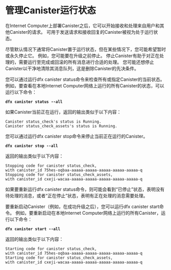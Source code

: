 # 管理Canister运行状态

在Internet Computer上部署Canister之后，它可以开始接收和处理来自用户和其他Canister的请求。 可用于发送请求和接收回复的Canister被视为处于运行状态。

尽管默认情况下通常将Canister置于运行状态，但在某些情况下，您可能希望暂时或永久停止它。 例如，您可能要在升级之前停止。 停止Canister有助于对正在处理的，需要运行至完成或回滚的所有消息进行合适的处理。 您可能还想停止Canister以干净地清除其消息队列，这是删除Canister的先决条件。

您可以通过运行dfx canister status命令来检查所有或指定Canister的当前状态。 例如，要查看在本地Internet Computer网络上运行的所有Canister的状态，可以运行以下命令：

**`dfx canister status --all`**

如果Canister当前正在运行，返回的输出类似于以下内容：

```text
Canister status_check's status is Running.
Canister status_check_assets's status is Running.
```

您可以通过运行dfx canister stop命令来停止当前正在运行的Canister。

**`dfx canister stop --all`**

返回的输出类似于以下内容：

```text
Stopping code for canister status_check, 
with canister_id 75hes-oqbaa-aaaaa-aaaaa-aaaaa-aaaaa-aaaaa-q
Stopping code for canister status_check_assets, 
with canister_id cxeji-wacaa-aaaaa-aaaaa-aaaaa-aaaaa-aaaaa-q
```

如果要重新运行dfx canister status命令，则可能会看到“已停止”状态，表明没有待处理的消息，或者“正在停止”状态，表明有正在处理的消息需要处理。

要重新启动Canister（例如，在成功升级之后），您可以运行dfx canister start命令。 例如，要重新启动在本地Internet Computer网络上运行的所有Canister，运行以下命令：

**`dfx canister start --all`**

返回的输出类似于以下内容：

```text
Starting code for canister status_check, 
with canister_id 75hes-oqbaa-aaaaa-aaaaa-aaaaa-aaaaa-aaaaa-q
Starting code for canister status_check_assets, 
with canister_id cxeji-wacaa-aaaaa-aaaaa-aaaaa-aaaaa-aaaaa-q
```


